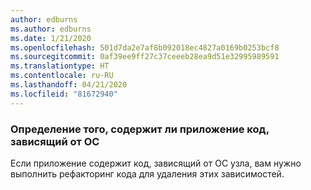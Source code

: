 ```yaml
---
author: edburns
ms.author: edburns
ms.date: 1/21/2020
ms.openlocfilehash: 501d7da2e7af8b092018ec4827a0169b0253bcf8
ms.sourcegitcommit: 0af39ee9ff27c37ceeeb28ea9d51e32995989591
ms.translationtype: HT
ms.contentlocale: ru-RU
ms.lasthandoff: 04/21/2020
ms.locfileid: "81672940"
---
```

### <a name="determine-whether-your-application-contains-os-specific-code"></a>Определение того, содержит ли приложение код, зависящий от ОС

Если приложение содержит код, зависящий от ОС узла, вам нужно выполнить рефакторинг кода для удаления этих зависимостей.
